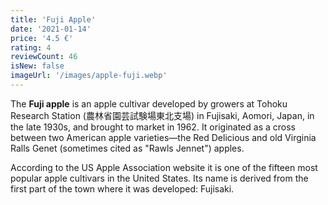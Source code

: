 ```yaml
---
title: 'Fuji Apple'
date: '2021-01-14'
price: '4.5 €'
rating: 4
reviewCount: 46
isNew: false
imageUrl: '/images/apple-fuji.webp'
---
```


The **Fuji apple** is an apple cultivar developed by growers at Tohoku Research Station (農林省園芸試験場東北支場) in Fujisaki, Aomori, Japan, in the late 1930s, and brought to market in 1962. It originated as a cross between two American apple varieties—the Red Delicious and old Virginia Ralls Genet (sometimes cited as "Rawls Jennet") apples.


According to the US Apple Association website it is one of the fifteen most popular apple cultivars in the United States. Its name is derived from the first part of the town where it was developed: Fujisaki.
